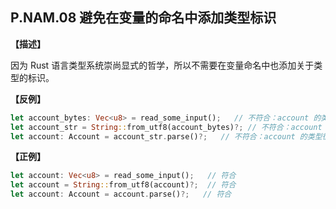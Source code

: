 ## P.NAM.08  避免在变量的命名中添加类型标识

**【描述】**

因为 Rust 语言类型系统崇尚显式的哲学，所以不需要在变量命名中也添加关于类型的标识。

**【反例】**

```rust
let account_bytes: Vec<u8> = read_some_input();   // 不符合：account 的类型很清楚，没必要在命名中加 `_bytes`
let account_str = String::from_utf8(account_bytes)?; // 不符合：account 的类型很清楚，没必要在命名中加 `_str`
let account: Account = account_str.parse()?;   // 不符合：account 的类型很清楚，没必要在命名中加 `_str`
```

**【正例】**

```rust
let account: Vec<u8> = read_some_input();   // 符合
let account = String::from_utf8(account)?;  // 符合
let account: Account = account.parse()?;   // 符合
```
